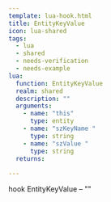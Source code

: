 ```yaml
---
template: lua-hook.html
title: EntityKeyValue
icon: lua-shared
tags:
  - lua
  - shared
  - needs-verification
  - needs-example
lua:
  function: EntityKeyValue
  realm: shared
  description: ""
  arguments:
    - name: "this"
      type: entity
    - name: "szKeyName "
      type: string
    - name: "szValue "
      type: string
  returns:
    
---
```


<div class="lua__search__keywords">
hook EntityKeyValue &#x2013; ""
</div>
